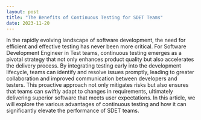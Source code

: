 ```yaml
---
layout: post
title: "The Benefits of Continuous Testing for SDET Teams"
date: 2023-11-20
---
```


In the rapidly evolving landscape of software development, the need for efficient and effective testing has never been more critical. For Software Development Engineer in Test teams, continuous testing emerges as a pivotal strategy that not only enhances product quality but also accelerates the delivery process. By integrating testing early into the development lifecycle, teams can identify and resolve issues promptly, leading to greater collaboration and improved communication between developers and testers. This proactive approach not only mitigates risks but also ensures that teams can swiftly adapt to changes in requirements, ultimately delivering superior software that meets user expectations. In this article, we will explore the various advantages of continuous testing and how it can significantly elevate the performance of SDET teams.
